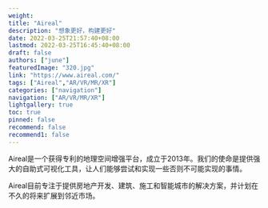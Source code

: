 ```yaml
---
weight: 
title: "Aireal"
description: "想象更好，构建更好"
date: 2022-03-25T21:57:40+08:00
lastmod: 2022-03-25T16:45:40+08:00
draft: false
authors: ["june"]
featuredImage: "320.jpg"
link: "https://www.aireal.com/"
tags: ["Aireal","AR/VR/MR/XR"]
categories: ["navigation"]
navigation: ["AR/VR/MR/XR"]
lightgallery: true
toc: true
pinned: false
recommend: false
recommend1: false
---
```

Aireal是一个获得专利的地理空间增强平台，成立于2013年。我们的使命是提供强大的自助式可视化工具，让人们能够尝试和实现一些否则不可能实现的事情。

Aireal目前专注于提供房地产开发、建筑、施工和智能城市的解决方案，并计划在不久的将来扩展到邻近市场。